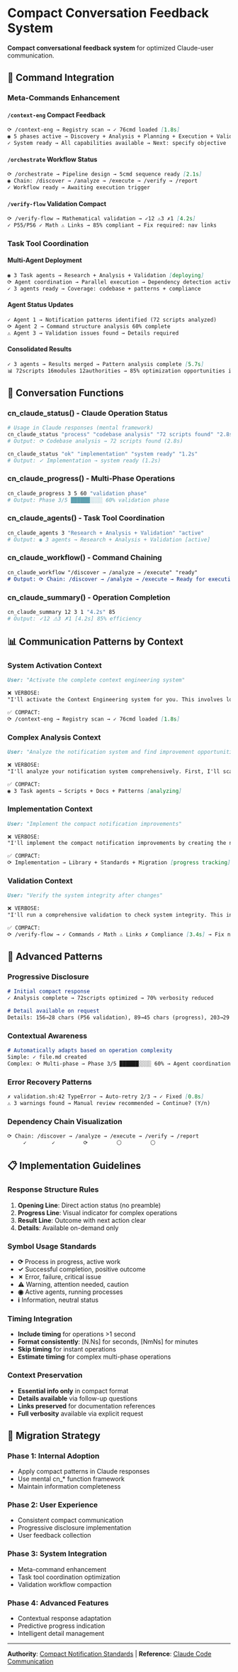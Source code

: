 # Compact Conversation Feedback System

**Compact conversational feedback system** for optimized Claude-user communication.

## 🎯 Command Integration

### **Meta-Commands Enhancement**

#### `/context-eng` Compact Feedback
```markdown
⟳ /context-eng → Registry scan → ✓ 76cmd loaded [1.8s]
◉ 5 phases active → Discovery + Analysis + Planning + Execution + Validation
✓ System ready → All capabilities available → Next: specify objective
```

#### `/orchestrate` Workflow Status  
```markdown
⟳ /orchestrate → Pipeline design → 5cmd sequence ready [2.1s]
◉ Chain: /discover → /analyze → /execute → /verify → /report
✓ Workflow ready → Awaiting execution trigger
```

#### `/verify-flow` Validation Compact
```markdown
⟳ /verify-flow → Mathematical validation → ✓12 ⚠3 ✗1 [4.2s]
✓ P55/P56 ✓ Math ⚠ Links → 85% compliant → Fix required: nav links
```

### **Task Tool Coordination**

#### Multi-Agent Deployment
```markdown
◉ 3 Task agents → Research + Analysis + Validation [deploying]
⟳ Agent coordination → Parallel execution → Dependency detection active
✓ 3 agents ready → Coverage: codebase + patterns + compliance
```

#### Agent Status Updates
```markdown
✓ Agent 1 → Notification patterns identified (72 scripts analyzed)
⟳ Agent 2 → Command structure analysis 60% complete
⚠ Agent 3 → Validation issues found → Details required
```

#### Consolidated Results
```markdown
✓ 3 agents → Results merged → Pattern analysis complete [5.7s]
📊 72scripts 16modules 12authorities → 85% optimization opportunities identified
```

## 🔧 Conversation Functions

### **cn_claude_status()** - Claude Operation Status
```bash
# Usage in Claude responses (mental framework)
cn_claude_status "process" "codebase analysis" "72 scripts found" "2.8s"
# Output: ⟳ Codebase analysis → 72 scripts found (2.8s)

cn_claude_status "ok" "implementation" "system ready" "1.2s"  
# Output: ✓ Implementation → system ready (1.2s)
```

### **cn_claude_progress()** - Multi-Phase Operations
```bash
cn_claude_progress 3 5 60 "validation phase"
# Output: Phase 3/5 ██████░░░░ 60% validation phase
```

### **cn_claude_agents()** - Task Tool Coordination
```bash
cn_claude_agents 3 "Research + Analysis + Validation" "active"
# Output: ◉ 3 agents → Research + Analysis + Validation [active]
```

### **cn_claude_workflow()** - Command Chaining
```markdown
cn_claude_workflow "/discover → /analyze → /execute" "ready"
# Output: ⟳ Chain: /discover → /analyze → /execute → Ready for execution
```

### **cn_claude_summary()** - Operation Completion
```bash
cn_claude_summary 12 3 1 "4.2s" 85
# Output: ✓12 ⚠3 ✗1 [4.2s] 85% efficiency
```

## 📊 Communication Patterns by Context

### **System Activation Context**
```markdown
User: "Activate the complete context engineering system"

❌ VERBOSE:
"I'll activate the Context Engineering system for you. This involves loading all 76 commands, scanning the knowledge base, and preparing the meta-orchestration capabilities. Let me start by checking the command registry..."

✅ COMPACT:
⟳ /context-eng → Registry scan → ✓ 76cmd loaded [1.8s]
```

### **Complex Analysis Context**
```markdown
User: "Analyze the notification system and find improvement opportunities"

❌ VERBOSE:
"I'll analyze your notification system comprehensively. First, I'll scan through all the scripts to understand current patterns, then examine the documentation for consistency, and finally identify specific areas for improvement..."

✅ COMPACT:
◉ 3 Task agents → Scripts + Docs + Patterns [analyzing]
```

### **Implementation Context**
```markdown
User: "Implement the compact notification improvements"

❌ VERBOSE:
"I'll implement the compact notification improvements by creating the necessary files, establishing standards, and migrating existing scripts to use the new patterns..."

✅ COMPACT:
⟳ Implementation → Library + Standards + Migration [progress tracking]
```

### **Validation Context**
```markdown
User: "Verify the system integrity after changes"

❌ VERBOSE:
"I'll run a comprehensive validation to check system integrity. This includes verifying command functionality, checking cross-references, validating mathematical formulas, and ensuring compliance..."

✅ COMPACT:
⟳ /verify-flow → ✓ Commands ✓ Math ⚠ Links ✗ Compliance [3.4s] → Fix needed
```

## 🚀 Advanced Patterns

### **Progressive Disclosure**
```markdown
# Initial compact response
✓ Analysis complete → 72scripts optimized → 70% verbosity reduced

# Detail available on request
Details: 156→28 chars (P56 validation), 89→45 chars (progress), 203→29 chars (summary)
```

### **Contextual Awareness**
```markdown
# Automatically adapts based on operation complexity
Simple: ✓ file.md created
Complex: ⟳ Multi-phase → Phase 3/5 ██████░░░░ 60% → Agent coordination active
```

### **Error Recovery Patterns**
```markdown
✗ validation.sh:42 TypeError → Auto-retry 2/3 → ✓ Fixed [0.8s]
⚠ 3 warnings found → Manual review recommended → Continue? (Y/n)
```

### **Dependency Chain Visualization**
```markdown
⟳ Chain: /discover → /analyze → /execute → /verify → /report
     ✓        ✓         ⟳         ⚪         ⚪
```

## 📋 Implementation Guidelines

### **Response Structure Rules**

1. **Opening Line**: Direct action status (no preamble)
2. **Progress Line**: Visual indicator for complex operations  
3. **Result Line**: Outcome with next action clear
4. **Details**: Available on-demand only

### **Symbol Usage Standards**

- **⟳** Process in progress, active work
- **✓** Successful completion, positive outcome
- **✗** Error, failure, critical issue  
- **⚠** Warning, attention needed, caution
- **◉** Active agents, running processes
- **ℹ** Information, neutral status

### **Timing Integration**

- **Include timing** for operations >1 second
- **Format consistently**: [N.Ns] for seconds, [NmNs] for minutes
- **Skip timing** for instant operations
- **Estimate timing** for complex multi-phase operations

### **Context Preservation**

- **Essential info only** in compact format
- **Details available** via follow-up questions
- **Links preserved** for documentation references
- **Full verbosity** available via explicit request

## 🔄 Migration Strategy

### **Phase 1: Internal Adoption**
- Apply compact patterns in Claude responses
- Use mental cn_* function framework
- Maintain information completeness

### **Phase 2: User Experience**
- Consistent compact communication
- Progressive disclosure implementation
- User feedback collection

### **Phase 3: System Integration**
- Meta-command enhancement
- Task tool coordination optimization
- Validation workflow compaction

### **Phase 4: Advanced Features**
- Contextual response adaptation
- Predictive progress indication
- Intelligent detail management

---

**Authority**: [Compact Notification Standards](../technical/compact-notification-standards.md) | **Reference**: [Claude Code Communication](../technical/claude-code-compact-communication-standards.md)
